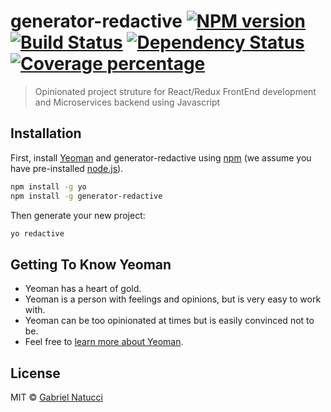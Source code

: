 # generator-redactive [![NPM version][npm-image]][npm-url] [![Build Status][travis-image]][travis-url] [![Dependency Status][daviddm-image]][daviddm-url] [![Coverage percentage][coveralls-image]][coveralls-url]
> Opinionated project struture for React/Redux FrontEnd development and Microservices backend using Javascript

## Installation

First, install [Yeoman](http://yeoman.io) and generator-redactive using [npm](https://www.npmjs.com/) (we assume you have pre-installed [node.js](https://nodejs.org/)).

```bash
npm install -g yo
npm install -g generator-redactive
```

Then generate your new project:

```bash
yo redactive
```

## Getting To Know Yeoman

 * Yeoman has a heart of gold.
 * Yeoman is a person with feelings and opinions, but is very easy to work with.
 * Yeoman can be too opinionated at times but is easily convinced not to be.
 * Feel free to [learn more about Yeoman](http://yeoman.io/).

## License

MIT © [Gabriel Natucci]()


[npm-image]: https://badge.fury.io/js/generator-redactive.svg
[npm-url]: https://npmjs.org/package/generator-redactive
[travis-image]: https://travis-ci.org/gctucci/generator-redactive.svg?branch=master
[travis-url]: https://travis-ci.org/gctucci/generator-redactive
[daviddm-image]: https://david-dm.org/gctucci/generator-redactive.svg?theme=shields.io
[daviddm-url]: https://david-dm.org/gctucci/generator-redactive
[coveralls-image]: https://coveralls.io/repos/gctucci/generator-redactive/badge.svg
[coveralls-url]: https://coveralls.io/r/gctucci/generator-redactive
